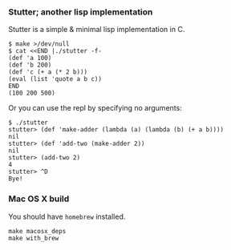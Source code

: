 ### Stutter; another lisp implementation

Stutter is a simple & minimal lisp implementation in C.

    $ make >/dev/null
    $ cat <<END |./stutter -f-
    (def 'a 100)
    (def 'b 200)
    (def 'c (+ a (* 2 b)))
    (eval (list 'quote a b c))
    END
    (100 200 500)

Or you can use the repl by specifying no arguments:

    $ ./stutter
    stutter> (def 'make-adder (lambda (a) (lambda (b) (+ a b))))
    nil
    stutter> (def 'add-two (make-adder 2))
    nil
    stutter> (add-two 2)
    4
    stutter> ^D
    Bye!

### Mac OS X build

You should have `homebrew` installed.

    make macosx_deps
    make with_brew
